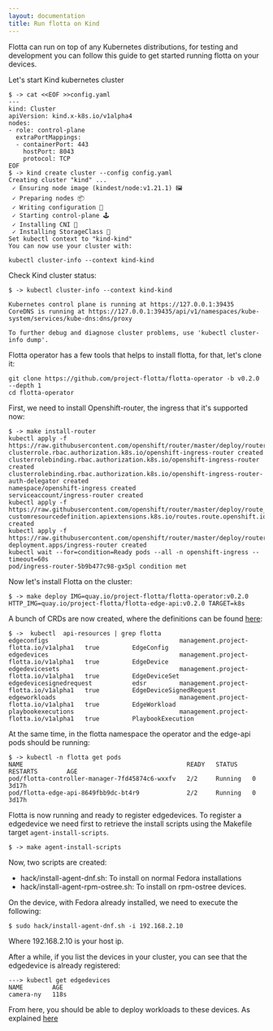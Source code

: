 ```yaml
---
layout: documentation
title: Run flotta on Kind
---
```


Flotta can run on top of any Kubernetes distributions, for testing and
development you can follow this guide to get started running flotta on your
devices.

Let's start Kind kubernetes cluster

```shell
$ -> cat <<EOF >>config.yaml
---
kind: Cluster
apiVersion: kind.x-k8s.io/v1alpha4
nodes:
- role: control-plane
  extraPortMappings:
  - containerPort: 443
    hostPort: 8043
    protocol: TCP
EOF
$ -> kind create cluster --config config.yaml
Creating cluster "kind" ...
 ✓ Ensuring node image (kindest/node:v1.21.1) 🖼
 ✓ Preparing nodes 📦
 ✓ Writing configuration 📜
 ✓ Starting control-plane 🕹️
 ✓ Installing CNI 🔌
 ✓ Installing StorageClass 💾
Set kubectl context to "kind-kind"
You can now use your cluster with:

kubectl cluster-info --context kind-kind
```

Check Kind cluster status:

```shell
$ -> kubectl cluster-info --context kind-kind

Kubernetes control plane is running at https://127.0.0.1:39435
CoreDNS is running at https://127.0.0.1:39435/api/v1/namespaces/kube-system/services/kube-dns:dns/proxy

To further debug and diagnose cluster problems, use 'kubectl cluster-info dump'.
```


Flotta operator has a few tools that helps to install flotta, for that, let's
clone it:

```shell
git clone https://github.com/project-flotta/flotta-operator -b v0.2.0 --depth 1
cd flotta-operator
```

First, we need to install Openshift-router, the ingress that it's supported now:

```shell
$ -> make install-router
kubectl apply -f https://raw.githubusercontent.com/openshift/router/master/deploy/router_rbac.yaml
clusterrole.rbac.authorization.k8s.io/openshift-ingress-router created
clusterrolebinding.rbac.authorization.k8s.io/openshift-ingress-router created
clusterrolebinding.rbac.authorization.k8s.io/openshift-ingress-router-auth-delegator created
namespace/openshift-ingress created
serviceaccount/ingress-router created
kubectl apply -f https://raw.githubusercontent.com/openshift/router/master/deploy/route_crd.yaml
customresourcedefinition.apiextensions.k8s.io/routes.route.openshift.io created
kubectl apply -f https://raw.githubusercontent.com/openshift/router/master/deploy/router.yaml
deployment.apps/ingress-router created
kubectl wait --for=condition=Ready pods --all -n openshift-ingress --timeout=60s
pod/ingress-router-5b9b477c98-gx5pl condition met
```

Now let's install Flotta on the cluster:

```shell
$ -> make deploy IMG=quay.io/project-flotta/flotta-operator:v0.2.0 HTTP_IMG=quay.io/project-flotta/flotta-edge-api:v0.2.0 TARGET=k8s
```

A bunch of CRDs are now created, where the definitions can be found
[here](../operations/crd.md):

```
$ ->  kubectl  api-resources | grep flotta
edgeconfigs                                    management.project-flotta.io/v1alpha1   true         EdgeConfig
edgedevices                                    management.project-flotta.io/v1alpha1   true         EdgeDevice
edgedevicesets                                 management.project-flotta.io/v1alpha1   true         EdgeDeviceSet
edgedevicesignedrequest           edsr         management.project-flotta.io/v1alpha1   true         EdgeDeviceSignedRequest
edgeworkloads                                  management.project-flotta.io/v1alpha1   true         EdgeWorkload
playbookexecutions                             management.project-flotta.io/v1alpha1   true         PlaybookExecution
```

At the same time, in the flotta namespace the operator and the edge-api pods should be running:
```
$ -> kubectl -n flotta get pods
NAME                                             READY   STATUS    RESTARTS        AGE
pod/flotta-controller-manager-7fd45874c6-wxxfv   2/2     Running   0               3d17h
pod/flotta-edge-api-8649fbb9dc-bt4r9             2/2     Running   0               3d17h
```

Flotta is now running and ready to register edgedevices. To register a
edgedevice we need first to retrieve the install scripts using the Makefile
target `agent-install-scripts`.

```
$ -> make agent-install-scripts
```

Now, two scripts are created:
  - hack/install-agent-dnf.sh: To install on normal Fedora installations
  - hack/install-agent-rpm-ostree.sh: To install on rpm-ostree devices.

On the device, with Fedora already installed, we need to execute the following:

```
$ sudo hack/install-agent-dnf.sh -i 192.168.2.10
```

Where 192.168.2.10 is your host ip.

After a while, if you list the devices in your cluster, you can see that the
edgedevice is already registered:

```
---> kubectl get edgedevices
NAME        AGE
camera-ny   118s
```

From here, you should be able to deploy workloads to these devices. As explained
[here](./running_workloads.md)
